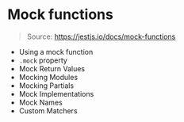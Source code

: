 # Mock functions

> Source: https://jestjs.io/docs/mock-functions

* Using a mock function
* `.mock` property
* Mock Return Values
* Mocking Modules
* Mocking Partials
* Mock Implementations
* Mock Names
* Custom Matchers